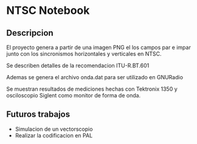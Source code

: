 # NTSC Notebook


## Descripcion

El proyecto genera a partir de una imagen PNG el los campos par e impar junto con los sincronismos horizontales y verticales en NTSC.

Se describen detalles de la recomendacion ITU-R.BT.601

Ademas se genera el archivo onda.dat para ser utilizado en GNURadio

Se muestran resultados de mediciones hechas con Tektronix 1350 y osciloscopio Siglent como monitor de forma de onda.

## Futuros trabajos

- Simulacion de un vectorscopio
- Realizar la codificacion en PAL



